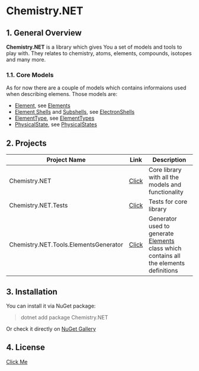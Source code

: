 # Chemistry.NET

## 1. General Overview
**Chemistry.NET** is a library which gives You a set of models and tools to play with. They relates to chemistry, atoms, elements, compounds, isotopes and many more.

### 1.1. Core Models
As for now there are a couple of models which contains informaions used when describing elemens. Those models are:
  - [Element](https://github.com/Sejoslaw/Chemistry.NET/blob/master/Chemistry.NET/Models/Element.cs), see [Elements](https://github.com/Sejoslaw/Chemistry.NET/blob/master/Chemistry.NET/Models/Elements.cs)
  - [Element Shells](https://github.com/Sejoslaw/Chemistry.NET/blob/master/Chemistry.NET/Models/ElectronShell.cs) and [Subshells](https://github.com/Sejoslaw/Chemistry.NET/blob/master/Chemistry.NET/Models/ElectronSubShell.cs), see [ElectronShells](https://github.com/Sejoslaw/Chemistry.NET/blob/master/Chemistry.NET/Models/ElectronShells.cs)
  - [ElementType](https://github.com/Sejoslaw/Chemistry.NET/blob/master/Chemistry.NET/Models/ElementType.cs), see [ElementTypes](https://github.com/Sejoslaw/Chemistry.NET/blob/master/Chemistry.NET/Models/ElementTypes.cs)
  - [PhysicalState](https://github.com/Sejoslaw/Chemistry.NET/blob/master/Chemistry.NET/Models/PhysicalState.cs), see [PhysicalStates](https://github.com/Sejoslaw/Chemistry.NET/blob/master/Chemistry.NET/Models/PhysicalStates.cs)

## 2. Projects

Project Name | Link | Description
-------------|------|------------
Chemistry.NET | [Click](https://github.com/Sejoslaw/Chemistry.NET/tree/master/Chemistry.NET) | Core library with all the models and functionality
Chemistry.NET.Tests | [Click](https://github.com/Sejoslaw/Chemistry.NET/tree/master/Chemistry.NET.Tests) | Tests for core library
Chemistry.NET.Tools.ElementsGenerator | [Click](https://github.com/Sejoslaw/Chemistry.NET/tree/master/Tools/Chemistry.NET.Tools.ElementsGenerator) | Generator used to generate [Elements](https://github.com/Sejoslaw/Chemistry.NET/blob/master/Chemistry.NET/Models/Elements.cs) class which contains all the elements definitions

## 3. Installation
You can install it via NuGet package:
> dotnet add package Chemistry.NET

Or check it directly on [NuGet Gallery](https://www.nuget.org/packages/Chemistry.NET/)

## 4. License

[Click Me](https://github.com/Sejoslaw/Chemistry.NET/blob/master/LICENSE)
